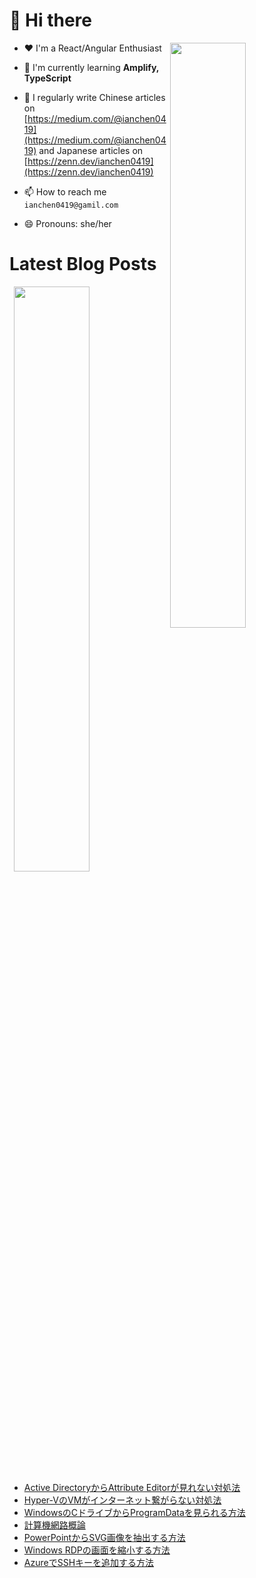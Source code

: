 # 👋 Hi there

<p><img align="right" width="49%" src="https://github-readme-stats.vercel.app/api/top-langs?username=ianchen0419&show_icons=true&locale=en&layout=compact&count_private=false"/></p>


- ❤️ I'm a React/Angular Enthusiast

- 🌱 I'm currently learning **Amplify, TypeScript**

- 📝 I regularly write Chinese articles on [https://medium.com/@ianchen0419](https://medium.com/@ianchen0419) and Japanese articles on [https://zenn.dev/ianchen0419](https://zenn.dev/ianchen0419)

- 📫 How to reach me `ianchen0419@gamil.com`

- 😄 Pronouns: she/her 

# Latest Blog Posts

<p><img align="right" width="49%" src="https://github-readme-stats.vercel.app/api?username=ianchen0419&show_icons=true"/></p>

<!-- BLOG-POST-LIST:START -->
- [Active DirectoryからAttribute Editorが見れない対処法](https://zenn.dev/ianchen0419/articles/14cd7b2cb6de74)
- [Hyper-VのVMがインターネット繋がらない対処法](https://zenn.dev/ianchen0419/articles/e91db99c41da23)
- [WindowsのCドライブからProgramDataを見られる方法](https://zenn.dev/ianchen0419/articles/0bad907be6ab54)
- [計算機網路概論](https://zenn.dev/ianchen0419/books/a028e39c91be5c)
- [PowerPointからSVG画像を抽出する方法](https://zenn.dev/ianchen0419/articles/1cc9704838e9e5)
- [Windows RDPの画面を縮小する方法](https://zenn.dev/ianchen0419/articles/b78dd5af935da1)
- [AzureでSSHキーを追加する方法](https://zenn.dev/ianchen0419/articles/556ffcf8debf59)
<!-- BLOG-POST-LIST:END -->
